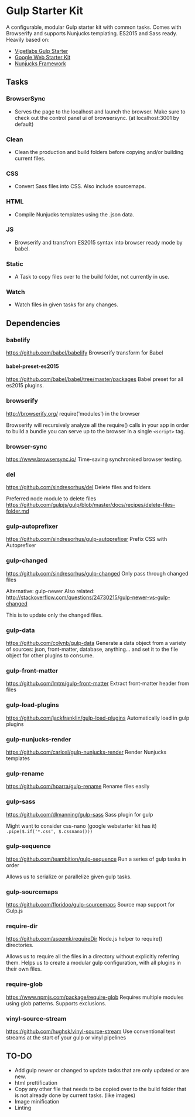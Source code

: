 # Gulp Starter Kit

A configurable, modular Gulp starter kit with common tasks. Comes with Browserify and supports Nunjucks templating. ES2015 and Sass ready. Heavily based on:

- [Vigetlabs Gulp Starter](https://github.com/vigetlabs/gulp-starter)
- [Google Web Starter Kit](https://github.com/google/web-starter-kit)
- [Nunjucks Framework](https://github.com/travellingprog/nunjucks-framework)

## Tasks

### BrowserSync

- Serves the page to the localhost and launch the browser. Make sure to check out the control panel ui of browsersync. (at localhost:3001 by default)

### Clean

- Clean the production and build folders before copying and/or building current files.

### CSS

- Convert Sass files into CSS. Also include sourcemaps.

### HTML

- Compile Nunjucks templates using the .json data.

### JS

- Browserify and transfrom ES2015 syntax into browser ready mode by babel.

### Static

- A Task to copy files over to the build folder, not currently in use.

### Watch

- Watch files in given tasks for any changes.

## Dependencies

### babelify

https://github.com/babel/babelify
Browserify transform for Babel

#### babel-preset-es2015

https://github.com/babel/babel/tree/master/packages
Babel preset for all es2015 plugins.

### browserify

http://browserify.org/
require('modules') in the browser

Browserify will recursively analyze all the require() calls in your app in order to build a bundle you can serve up to the browser in a single `<script>` tag.

### browser-sync

https://www.browsersync.io/
Time-saving synchronised browser testing.

### del

https://github.com/sindresorhus/del
Delete files and folders

Preferred node module to delete files
https://github.com/gulpjs/gulp/blob/master/docs/recipes/delete-files-folder.md

### gulp-autoprefixer

https://github.com/sindresorhus/gulp-autoprefixer
Prefix CSS with Autoprefixer

### gulp-changed 

https://github.com/sindresorhus/gulp-changed
Only pass through changed files

Alternative: gulp-newer
Also related: http://stackoverflow.com/questions/24730215/gulp-newer-vs-gulp-changed

This is to update only the changed files.

### gulp-data

https://github.com/colynb/gulp-data
Generate a data object from a variety of sources: json, front-matter, database, anything... and set it to the file object for other plugins to consume.

### gulp-front-matter

https://github.com/lmtm/gulp-front-matter
Extract front-matter header from files

### gulp-load-plugins

https://github.com/jackfranklin/gulp-load-plugins
Automatically load in gulp plugins

### gulp-nunjucks-render

https://github.com/carlosl/gulp-nunjucks-render
Render Nunjucks templates

### gulp-rename

https://github.com/hparra/gulp-rename
Rename files easily

### gulp-sass

https://github.com/dlmanning/gulp-sass
Sass plugin for gulp

Might want to consider css-nano (google webstarter kit has it)
`.pipe($.if('*.css', $.cssnano()))`

### gulp-sequence

https://github.com/teambition/gulp-sequence
Run a series of gulp tasks in order

Allows us to serialize or parallelize given gulp tasks.

### gulp-sourcemaps

https://github.com/floridoo/gulp-sourcemaps
Source map support for Gulp.js

### require-dir

https://github.com/aseemk/requireDir
Node.js helper to require() directories.

Allows us to require all the files in a directory without explicitly referring them. Helps us to create a modular gulp configuration, with all plugins in their own files.

### require-glob

https://www.npmjs.com/package/require-glob
Requires multiple modules using glob patterns. Supports exclusions.

### vinyl-source-stream

https://github.com/hughsk/vinyl-source-stream
Use conventional text streams at the start of your gulp or vinyl pipelines

## TO-DO
- Add gulp newer or changed to update tasks that are only updated or are new.
- html prettification
- Copy any other file that needs to be copied over to the build folder that is not already done by current tasks. (like images)
- Image minification
- Linting
